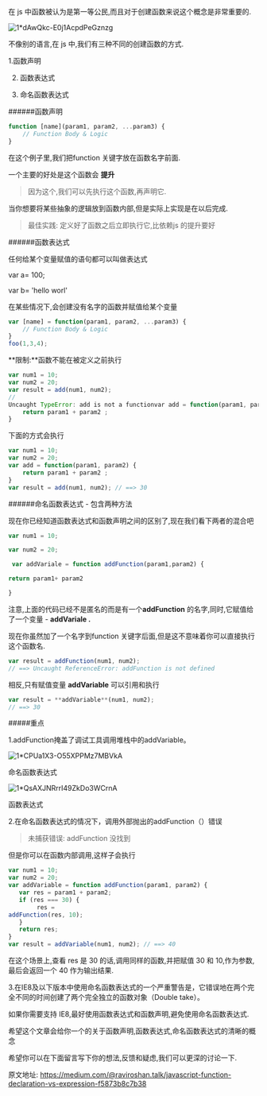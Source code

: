 在 js 中函数被认为是第一等公民,而且对于创建函数来说这个概念是非常重要的.

![1*dAwQkc-E0j1AcpdPeGznzg](https://miro.medium.com/max/1400/1*dAwQkc-E0j1AcpdPeGznzg.png)

不像别的语言,在 js 中,我们有三种不同的创建函数的方式.

1.函数声明

2. 函数表达式

3. 命名函数表达式

   

######函数声明

```js
function [name](param1, param2, ...param3) {
    // Function Body & Logic
}
```



在这个例子里,我们把function 关键字放在函数名字前面.

一个主要的好处是这个函数会 **提升**

> 因为这个,我们可以先执行这个函数,再声明它.

当你想要将某些抽象的逻辑放到函数内部,但是实际上实现是在以后完成.

> 最佳实践: 定义好了函数之后立即执行它,比依赖js 的提升要好



######函数表达式

任何给某个变量赋值的语句都可以叫做表达式



var a= 100;

var b=  'hello worl'



在某些情况下,会创建没有名字的函数并赋值给某个变量

```js
var [name] = function(param1, param2, ...param3) {
    // Function Body & Logic
}
foo(1,3,4);
```



**限制:**函数不能在被定义之前执行

```js
var num1 = 10;
var num2 = 20;
var result = add(num1, num2);  
// 
Uncaught TypeError: add is not a functionvar add = function(param1, param2) {
    return param1 + param2 ;
} 
```

下面的方式会执行

```js
var num1 = 10;
var num2 = 20;
var add = function(param1, param2) {
    return param1 + param2 ;
}
var result = add(num1, num2); // ==> 30
```

######命名函数表达式 - 包含两种方法

现在你已经知道函数表达式和函数声明之间的区别了,现在我们看下两者的混合吧

```js
var num1 = 10;

var num2 = 20;

 var addVariale = function addFunction(param1,param2) {

return param1+ param2

}


```

注意,上面的代码已经不是匿名的而是有一个**addFunction** 的名字,同时,它赋值给了一个变量 - **addVariale .**

现在你虽然加了一个名字到function 关键字后面,但是这不意味着你可以直接执行这个函数名.

```js
var result = addFunction(num1, num2); 
// ==> Uncaught ReferenceError: addFunction is not defined
```

相反,只有赋值变量 **addVariable** 可以引用和执行

```js
var result = **addVariable**(num1, num2); 
// ==> 30
```



#####重点

1.addFunction掩盖了调试工具调用堆栈中的addVariable。

![1*CPUa1X3-O55XPPMz7MBVkA](https://miro.medium.com/max/1400/1*CPUa1X3-O55XPPMz7MBVkA.png)



命名函数表达式

![1*QsAXJNRrrI49ZkDo3WCrnA](https://miro.medium.com/max/1400/1*QsAXJNRrrI49ZkDo3WCrnA.png)

函数表达式





2.在命名函数表达式的情况下，调用外部抛出的addFunction（）错误



> 未捕获错误: addFunction 没找到



但是你可以在函数内部调用,这样子会执行

```js
var num1 = 10;
var num2 = 20;
var addVariable = function addFunction(param1, param2) {
   var res = param1 + param2;
   if (res === 30) {
        res = 
addFunction(res, 10);
   }
   return res;
}
var result = addVariable(num1, num2); // ==> 40
```

在这个场景上,查看 res 是 30 的话,调用同样的函数,并把赋值 30 和 10,作为参数,最后会返回一个 40 作为输出结果.

3.在IE8及以下版本中使用命名函数表达式的一个严重警告是，它错误地在两个完全不同的时间创建了两个完全独立的函数对象（Double take）。



如果你需要支持 IE8,最好使用函数表达式和函数声明,避免使用命名函数表达式.

希望这个文章会给你一个的关于函数声明,函数表达式,命名函数表达式的清晰的概念



希望你可以在下面留言写下你的想法,反馈和疑虑,我们可以更深的讨论一下.



原文地址: https://medium.com/@raviroshan.talk/javascript-function-declaration-vs-expression-f5873b8c7b38

